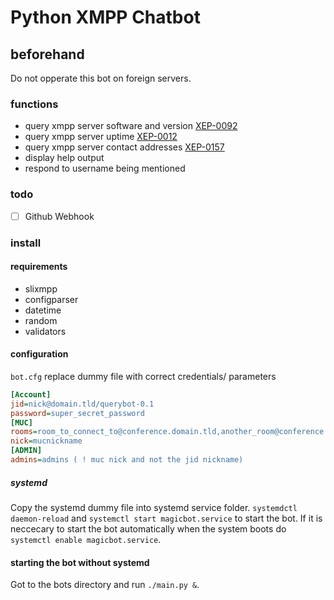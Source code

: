 # Python XMPP Chatbot

## beforehand
Do not opperate this bot on foreign servers.

### functions
- query xmpp server software and version [XEP-0092](https://xmpp.org/extensions/xep-0092.html)
- query xmpp server uptime [XEP-0012](https://xmpp.org/extensions/xep-0012.html)
- query xmpp server contact addresses [XEP-0157](https://xmpp.org/extensions/xep-0157.html)
- display help output
- respond to username being mentioned

### todo
- [ ] Github Webhook

### install
#### requirements
- slixmpp
- configparser
- datetime
- random
- validators

#### configuration
`bot.cfg` replace dummy file with correct credentials/ parameters
````cfg
[Account]
jid=nick@domain.tld/querybot-0.1
password=super_secret_password
[MUC]
rooms=room_to_connect_to@conference.domain.tld,another_room@conference.domain.tld
nick=mucnickname
[ADMIN]
admins=admins ( ! muc nick and not the jid nickname)
````

##### systemd
Copy the systemd dummy file into systemd service folder.
`systemdctl daemon-reload` and `systemctl start magicbot.service` to start the bot.
If it is neccecary to start the bot automatically when the system boots do `systemctl enable magicbot.service`.

#### starting the bot without systemd
Got to the bots directory and run `./main.py &`.